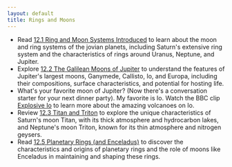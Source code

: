 ```yaml
---
layout: default
title: Rings and Moons
---
```


- Read [12.1 Ring and Moon Systems Introduced](https://openstax.org/books/astronomy-2e/pages/12-1-ring-and-moon-systems-introduced) to learn about the moon and ring systems of the jovian planets, including Saturn's extensive ring system and the characteristics of rings around Uranus, Neptune, and Jupiter.
- Explore [12.2 The Galilean Moons of Jupiter](https://openstax.org/books/astronomy-2e/pages/12-2-the-galilean-moons-of-jupiter) to understand the features of Jupiter's largest moons, Ganymede, Callisto, Io, and Europa, including their compositions, surface characteristics, and potential for hosting life.
- What's your favorite moon of Jupiter? (Now there's a conversation starter for your next dinner party). My favorite is Io. Watch the BBC clip [Explosive Io](https://youtu.be/rAejrPirGxI) to learn more about the amazing volcanoes on Io. 
- Review [12.3 Titan and Triton](https://openstax.org/books/astronomy-2e/pages/12-3-titan-and-triton) to explore the unique characteristics of Saturn's moon Titan, with its thick atmosphere and hydrocarbon lakes, and Neptune's moon Triton, known for its thin atmosphere and nitrogen geysers.
- Read [12.5 Planetary Rings (and Enceladus)](https://openstax.org/books/astronomy-2e/pages/12-5-planetary-rings-and-enceladus) to discover the characteristics and origins of planetary rings and the role of moons like Enceladus in maintaining and shaping these rings. 
